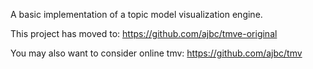 A basic implementation of a topic model visualization engine.

This project has moved to:
https://github.com/ajbc/tmve-original

You may also want to consider online tmv:
https://github.com/ajbc/tmv
